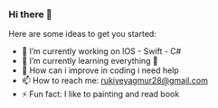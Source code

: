 ### Hi there 👋



Here are some ideas to get you started:

- 🔭 I’m currently working on IOS - Swift - C#
- 🌱 I’m currently learning everything 🤣
- 🤔 How can i improve in coding i need help
- 📫 How to reach me: rukiyeyagmur28@gmail.com
- ⚡ Fun fact: I like to painting and read book


